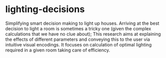 # lighting-decisions
Simplifying smart decision making to light up houses.
Arriving at the best decision to light a room is sometimes a tricky one (given the complex calculations that we have no 
clue about); This research aims at explaining the effects of different parameters and conveying this to the user via intuitive 
visual encodings. It focuses on calculation of optimal lighting required in a given room taking care of efficiency. 
